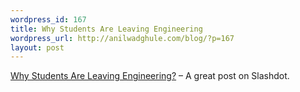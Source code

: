 ```yaml
--- 
wordpress_id: 167
title: Why Students Are Leaving Engineering
wordpress_url: http://anilwadghule.com/blog/?p=167
layout: post
---
```

<a href="http://it.slashdot.org/article.pl?sid=05/09/28/0011245&from=rss">Why Students Are Leaving Engineering?</a> – A great post on Slashdot.
